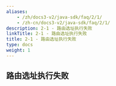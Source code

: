 ```yaml
---
aliases:
    - /zh/docs3-v2/java-sdk/faq/2/1/
    - /zh-cn/docs3-v2/java-sdk/faq/2/1/
description: 2-1 - 路由选址执行失败
linkTitle: 2-1 - 路由选址执行失败
title: 2-1 - 路由选址执行失败
type: docs
weight: 1
---
```







## 路由选址执行失败